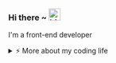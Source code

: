 ### Hi there ~ <img src="https://user-images.githubusercontent.com/1303154/88677602-1635ba80-d120-11ea-84d8-d263ba5fc3c0.gif" width="24px" alt="hi">

I'm a front-end developer

<details>
<summary>⚡️ More about my coding life</summary>
<br />

![Top Langs](https://github-readme-stats.vercel.app/api/top-langs/?username=TaylonSopeletto&layout=compact&hide=css,html)

![Zheeeng's github stats](https://github-readme-stats.vercel.app/api?username=TaylonSopeletto&count_private=true&show_icons=true&theme=onedark)

</details>
